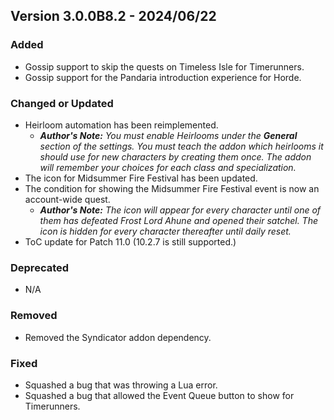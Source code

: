 ## Version 3.0.0B8.2 - 2024/06/22

### Added
- Gossip support to skip the quests on Timeless Isle for Timerunners.
- Gossip support for the Pandaria introduction experience for Horde.
### Changed or Updated
- Heirloom automation has been reimplemented.
  - _**Author's Note:** You must enable Heirlooms under the **General** section of the settings. You must teach the addon which heirlooms it should use for new characters by creating them once. The addon will remember your choices for each class and specialization._
- The icon for Midsummer Fire Festival has been updated.
- The condition for showing the Midsummer Fire Festival event is now an account-wide quest.
  - _**Author's Note:** The icon will appear for every character until one of them has defeated Frost Lord Ahune and opened their satchel. The icon is hidden for every character thereafter until daily reset._
- ToC update for Patch 11.0 (10.2.7 is still supported.)
### Deprecated
- N/A
### Removed
- Removed the Syndicator addon dependency.
### Fixed
- Squashed a bug that was throwing a Lua error.
- Squashed a bug that allowed the Event Queue button to show for Timerunners.